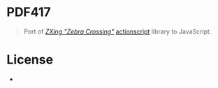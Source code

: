 # PDF417

> Port of *[ZXing "Zebra Crossing"](https://github.com/zxing/zxing/)* [actionscript](https://github.com/zxing/zxing/tree/c1df162b95e07928afbd4830798cc1408af1ac67/actionscript) library to JavaScript.

# License

-
